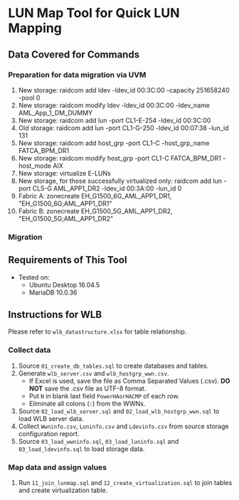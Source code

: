 # LUN Map Tool for Quick LUN Mapping #

## Data Covered for Commands ##

### Preparation for data migration via UVM ###
1. New storage: raidcom add ldev -ldev_id 00:3C:00 -capacity 251658240 -pool 0
2. New storage: raidcom modify ldev -ldev_id 00:3C:00 -ldev_name AML_App_1_DM_DUMMY
3. New storage: raidcom add lun -port CL1-E-254 -ldev_id 00:3C:00
4. Old storage: raidcom add lun -port CL1-G-250 -ldev_id 00:07:38 -lun_id 131
5. New storage: raidcom add host_grp -port CL1-C -host_grp_name FATCA_BPM_DR1
6. New storage: raidcom modify host_grp -port CL1-C FATCA_BPM_DR1 -host_mode AIX
7. New storage: virtualize E-LUNs
8. New storage, for those successfully virtualized only: raidcom add lun -port CL5-G AML_APP1_DR2 -ldev_id 00:3A:00 -lun_id 0
9. Fabric A: zonecreate EH_G1500_6G_AML_APP1_DR1, "EH_G1500_6G;AML_APP1_DR1"
10. Fabric B: zonecreate EH_G1500_5G_AML_APP1_DR2, "EH_G1500_5G;AML_APP1_DR2"

### Migration ###

## Requirements of This Tool ##
- Tested on:
    - Ubuntu Desktop 16.04.5
    - MariaDB 10.0.36

## Instructions for WLB ##
Please refer to `wlb_datastructure.xlsx` for table relationship.

### Collect data ###
1. Source `01_create_db_tables.sql` to create databases and tables.
2. Generate `wlb_server.csv` and `wlb_hostgrp_wwn.csv`.
    - If Excel is used, save the file as Comma Separated Values (.csv). **DO NOT** save the .csv file as UTF-8 format.
    - Put `N` in blank last field `PowerHAorHACMP` of each row.
    - Eliminate all colons (`:`) from the WWNs.
3. Source `02_load_wlb_server.sql` and `02_load_wlb_hostgrp_wwn.sql` to load WLB server data.
4. Collect `Wwninfo.csv`, `Luninfo.csv` and `Ldevinfo.csv` from source storage configuration report.
5. Source `03_load_wwninfo.sql`, `03_load_luninfo.sql` and `03_load_ldevinfo.sql` to load storage data.

### Map data and assign values ###
1. Run `11_join_lunmap.sql` and `12_create_virtualization.sql` to join tables and create virtualization table.
